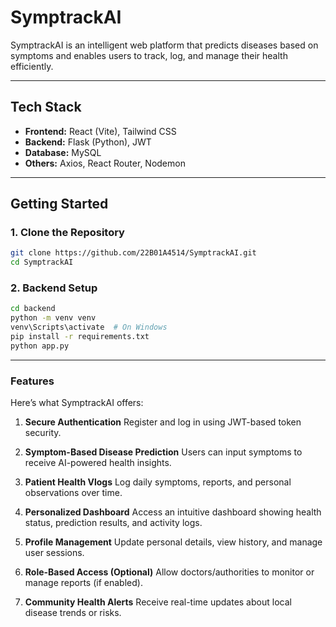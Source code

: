 # SymptrackAI 

SymptrackAI is an intelligent web platform that predicts diseases based on symptoms and enables users to track, log, and manage their health efficiently.

---

## Tech Stack

- **Frontend:** React (Vite), Tailwind CSS  
- **Backend:** Flask (Python), JWT  
- **Database:** MySQL  
- **Others:** Axios, React Router, Nodemon

---

## Getting Started

### 1. Clone the Repository

```bash
git clone https://github.com/22B01A4514/SymptrackAI.git
cd SymptrackAI

```
### 2. Backend Setup

```bash
cd backend
python -m venv venv
venv\Scripts\activate  # On Windows
pip install -r requirements.txt
python app.py

```
---
### Features

Here’s what SymptrackAI offers:

1. **Secure Authentication**
Register and log in using JWT-based token security.

2. **Symptom-Based Disease Prediction**
Users can input symptoms to receive AI-powered health insights.

3. **Patient Health Vlogs**
Log daily symptoms, reports, and personal observations over time.

4. **Personalized Dashboard**
Access an intuitive dashboard showing health status, prediction results, and activity logs.

5. **Profile Management**
Update personal details, view history, and manage user sessions.

6. **Role-Based Access (Optional)**
Allow doctors/authorities to monitor or manage reports (if enabled).

7. **Community Health Alerts**
Receive real-time updates about local disease trends or risks.

